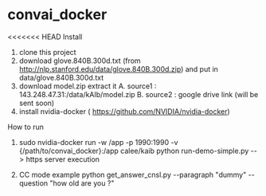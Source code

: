# convai_docker


<<<<<<< HEAD
Install
1) clone this project
2) download glove.840B.300d.txt (from http://nlp.stanford.edu/data/glove.840B.300d.zip) and put in data/glove.840B.300d.txt
3) download model.zip extract it
      A. source1 : 143.248.47.31:/data/kAIb/model.zip
      B. source2 : google drive link (will be sent soon)
4) install nvidia-docker ( https://github.com/NVIDIA/nvidia-docker)

How to run

1) sudo nvidia-docker run -w /app -p 1990:1990 -v {/path/to/convai_docker}:/app calee/kaib python run-demo-simple.py  --> https server execution

2) CC mode example
python get_answer_cnsl.py --paragraph "dummy" --question "how old are you ?"

